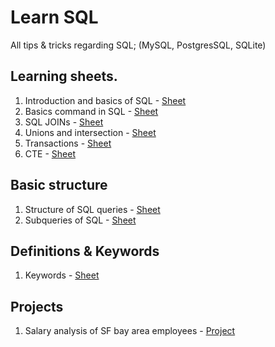 # Learn SQL

All tips & tricks regarding SQL; (MySQL, PostgresSQL, SQLite)

## Learning sheets.

1. Introduction and basics of SQL - [Sheet](intro-to-sql.md)
2. Basics command in SQL - [Sheet](step01-sql.md)
3. SQL JOINs - [Sheet](joins.md)
4. Unions and intersection - [Sheet](unions-and-intersection.md)
5. Transactions - [Sheet](transactions.md)
6. CTE - [Sheet](cte.md)

## Basic structure

1. Structure of SQL queries - [Sheet](sql-structure.md)
2. Subqueries of SQL - [Sheet](subquery-structure.md)

## Definitions & Keywords

1. Keywords - [Sheet](sql-keywords.md)

## Projects

1. Salary analysis of SF bay area employees - [Project](salary_sqlite/README.md)